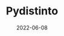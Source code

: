 ---
layout: review
pull_request:  "https://github.com/DHCodeReview/pydistinto/pull/1"
title:  "Pydistinto"
submitters: ["Keli Du (Trier Center for Digital Humanities)"]
reviewers: ["Moritz Mähr"]
facilitator:
date: 2022-06-08
year: 2022
---